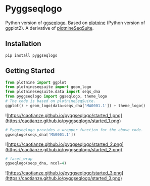 # Pyggseqlogo
Python version of [ggseqlogo](https://github.com/omarwagih/ggseqlogo). Based on [plotnine](https://pypi.org/project/plotnine/) (Python version of ggplot2). A derivative of [plotnineSeqSuite](https://pypi.org/project/plotnineseqsuite/).
## Installation
`pip install pyggseqlogo`
## Getting Started
```Python
from plotnine import ggplot
from plotnineseqsuite import geom_logo
from plotnineseqsuite.data import seqs_dna
from pyggseqlogo import ggseqlogo, theme_logo
# The code is based on plotnineSeqSuite.
ggplot() + geom_logo(data=seqs_dna['MA0001.1']) + theme_logo()
```
![https://caotianze.github.io/pyggseqlogo/started_1.png](https://caotianze.github.io/pyggseqlogo/started_1.png)
```Python
# Pyggseqlogo provides a wrapper function for the above code.
ggseqlogo(seqs_dna['MA0001.1'])
```
![https://caotianze.github.io/pyggseqlogo/started_2.png](https://caotianze.github.io/pyggseqlogo/started_2.png)
```Python
# facet_wrap
ggseqlogo(seqs_dna, ncol=4)
```
![https://caotianze.github.io/pyggseqlogo/started_3.png](https://caotianze.github.io/pyggseqlogo/started_3.png)